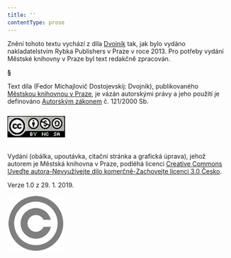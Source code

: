 ```yaml
---
title: ''
contentType: prose
---
```


Znění tohoto textu vychází z díla [Dvojník](https://search.mlp.cz/cz/titul/dvojnik/3989150/) tak, jak bylo vydáno nakladatelstvím Rybka Publishers v Praze v roce 2013. Pro potřeby vydání Městské knihovny v Praze byl text redakčně zpracován.

**§**

Text díla (Fedor Michajlovič Dostojevskij: Dvojník), publikovaného [Městskou knihovnou v Praze](https://www.mlp.cz/cz/), je vázán autorskými právy a jeho použití je definováno [Autorským zákonem](https://www.mkcr.cz/predpisy-zakonu-709.html) č. 121/2000 Sb.

[![image001.jpg](./resources/image001_fmt.png)](https://creativecommons.org/licenses/by-nc-sa/3.0/cz/)

Vydání (obálka, upoutávka, citační stránka a grafická úprava), jehož autorem je Městská knihovna v Praze, podléhá licenci [Creative Commons Uveďte autora-Nevyužívejte dílo komerčně-Zachovejte licenci 3.0 Česko](https://creativecommons.org/licenses/by-nc-sa/3.0/cz/).

Verze 1.0 z 29. 1. 2019.

  

![image002.jpg](./resources/image002_fmt.png)
